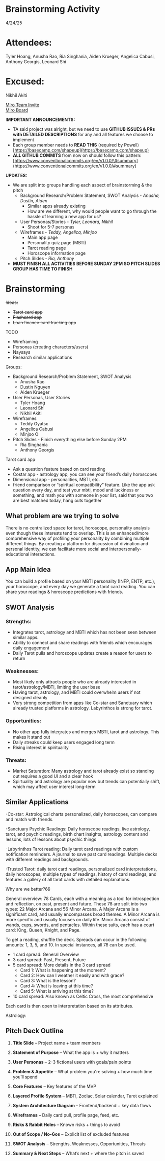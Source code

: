 # Brainstorming Activity

4/24/25

# Attendees:

Tyler Hoang, Anusha Rao, Ria Singhania, Aiden Krueger, Angelica Cabusi, Anthony Georgis, Leonard Shi

# Excused:

Nikhil Akiti

[Miro Team Invite](https://miro.com/welcome/czdwVGV3eDNkRzVGTFZXRkhWUGJkQVpMQ0o3WllwNGpLdXlMdVlqMk02NzFvN1JKaitJQktVcXZKTlBGQlMxT09oTytoRDFhb09ITjBYMVdlVGRKRjBFUlBkTTFxUmNJSlRQMFljVnRnUWpNa1Q1bnVmRnl6eHFvWXRYR1ArTG13VHhHVHd5UWtSM1BidUtUYmxycDRnPT0hdjE=?share_link_id=218115209461)  
[Miro Board](https://miro.com/app/board/uXjVI-XzGaA=/)

**IMPORTANT ANNOUNCEMENTS:**

- TA said project was alright, but we need to use **GITHUB ISSUES & PRs with DETAILED DESCRIPTIONS** for any and all features we choose to implement
- Each group member needs to **READ THIS** (required by Powell) [https://basecamp.com/shapeup](https://basecamp.com/shapeup)
- **ALL GITHUB COMMITS** from now on should follow this pattern: [https://www.conventionalcommits.org/en/v1.0.0/\#summary](https://www.conventionalcommits.org/en/v1.0.0/#summary)

**UPDATES:**

- We are split into groups handling each aspect of brainstorming & the pitch
  - Background Research/Problem Statement, SWOT Analysis \- _Anusha, Dustin, Aiden_
    - Similar apps already existing
    - How are we different, why would people want to go through the hassle of learning a new app for us?
  - User Personas/Stories \- _Tyler, Leonard, Nikhil_
    - Shoot for 5-7 personas
  - Wireframes \- _Teddy, Angelica, Minjoo_
    - Main app page
    - Personality quiz page (MBTI)
    - Tarot reading page
    - Horoscope information page
  - Pitch Slides \- _Ria, Anthony_
- **MUST FINISH ALL ACTIVITIES BEFORE SUNDAY 2PM SO PITCH SLIDES GROUP HAS TIME TO FINISH**

# Brainstorming

~~Ideas:~~

- ~~Tarot card app~~
- ~~Flashcard app~~
- ~~Loan finance card tracking app~~

TODO

- Wireframing
- Personas (creating characters/users)
- Naysays
- Research similar applications

Groups:

- Background Research/Problem Statement, SWOT Analysis
  - Anusha Rao
  - Dustin Nguyen
  - Aiden Krueger
- User Personas, User Stories
  - Tyler Hoang
  - Leonard Shi
  - Nikhil Akiti
- Wireframes
  - Teddy Gyatso
  - Angelica Cabusi
  - Minjoo O
- Pitch Slides \- Finish everything else before Sunday 2PM
  - Ria Singhania
  - Anthony Georgis

Tarot card app

- Ask a question feature based on card reading
- Costar app \- astrology app, you can see your friend’s daily horoscopes
- Dimensional app \- personalities, MBTI, etc.
- friend comparison or “spiritual compatibility” feature. Like the app ask question every day, and test your mbti, mood and luckiness or something, and math you with someone in your list, said that you two are best matched today, hang outs together

## What problem are we trying to solve

There is no centralized space for tarot, horoscope, personality analysis even though these interests tend to overlap. This is an enhanced/more comprehensive way of profiling your personality by combining multiple different things. By creating a platform for discussion of divination and personal identity, we can facilitate more social and interpersonally-educational interactions.

## App Main Idea

You can build a profile based on your MBTI personality (INFP, ENTP, etc.), your horoscope, and every day we generate a tarot card reading. You can share your readings & horoscope predictions with friends.

## SWOT Analysis

### Strengths:

- Integrates tarot, astrology and MBTI which has not been seen between similar apps.
- Ability to connect and share readings with friends which encourages daily engagement
- Daily Tarot pulls and horoscope updates create a reason for users to return

### Weaknesses:

- Most likely only attracts people who are already interested in tarot/astrology/MBTI, limiting the user base
- Having tarot, astrology, and MBTI could overwhelm users if not designed cleanly
- Very strong competition from apps like Co-star and Sanctuary which already trusted platforms in astrology. Labyrinthos is strong for tarot.

### Opportunities:

- No other app fully integrates and merges MBTI, tarot and astrology. This makes it stand out
- Daily streaks could keep users engaged long term
- Rising interest in spirituality

### Threats:

- Market Saturation: Many astrology and tarot already exist so standing out requires a good UI and a clear hook
- Spirtuality and astrology are popular now but trends can potentially shift, which may affect user interest long-term

## Similar Applications

\-Co-star: Astrological charts personalized, daily horoscopes, can compare and match with friends.

\-Sanctuary Psychic Readings: Daily horoscope readings, live astrology, tarot, and psychic readings, birth chart insights, astrology content and lessons, lots of lessons about psychic things

\-Labyrinthos Tarot reading: Daily tarot card readings with custom notification reminders. A journal to save past card readings. Multiple decks with different readings and backgrounds.

\-Trusted Tarot: daily tarot card readings, personalized card interpretations, daily horoscopes, multiple types of readings, history of card readings, and features a gallery of all tarot cards with detailed explanations.

Why are we better?69

General overview: 78 Cards, each with a meaning as a tool for introspection and reflection, on past, present and future. These 78 are split into two types: 22 Major Arcana and 56 Minor Arcana. A Major Arcana is a significant card, and usually encompasses broad themes. A Minor Arcana is more specific and usually focuses on daily life. Minor Arcana consist of wands, cups, swords, and pentacles. Within these suits, each has a court card: King, Queen, Knight, and Page.

To get a reading, shuffle the deck. Spreads can occur in the following amounts: 1, 3, 5, and 10\. In special instances, all 78 can be used.

- 1 card spread: General Overview
- 3 card spread: Past, Present, Future
- 5 card spread: More details in the 3 card spread
  - Card 1: What is happening at the moment?
  - Card 2: How can I weather it easily and with grace?
  - Card 3: What is the lesson?
  - Card 4: What is leaving at this time?
  - Card 5: What is arriving at this time?
- 10 card spread: Also known as Celtic Cross, the most comprehensive

Each card is then open to interpretation based on its attributes.

Astrology:

## Pitch Deck Outline

1. **Title Slide** – Project name \+ team members

2. **Statement of Purpose** – What the app is \+ why it matters

3. **User Personas** – 2–3 fictional users with goals/pain points

4. **Problem & Appetite** – What problem you're solving \+ how much time you’ll spend

5. **Core Features** – Key features of the MVP

6. **Layered Profile System** – MBTI, Zodiac, Solar calendar, Tarot explained

7. **System Architecture Diagram** – Frontend/backend \+ key data flows

8. **Wireframes** – Daily card pull, profile page, feed, etc.

9. **Risks & Rabbit Holes** – Known risks \+ things to avoid

10. **Out of Scope / No-Gos** – Explicit list of excluded features

11. **SWOT Analysis** – Strengths, Weaknesses, Opportunities, Threats

12. **Summary & Next Steps** – What’s next \+ where the pitch is saved
